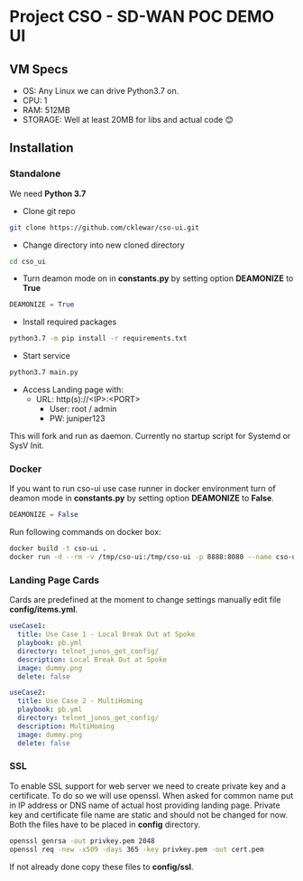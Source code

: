 # Project CSO - SD-WAN POC DEMO UI #

## VM Specs ##

- OS: Any Linux we can drive Python3.7 on.
- CPU: 1
- RAM: 512MB
- STORAGE: Well at least 20MB for libs and actual code 😊

## Installation ##

### Standalone ###
We need __Python 3.7__

- Clone git repo 

```bash
git clone https://github.com/cklewar/cso-ui.git
```
- Change directory into new cloned directory

```bash
cd cso_ui
```

- Turn deamon mode on in __constants.py__ by setting option  __DEAMONIZE__ to __True__

```python
DEAMONIZE = True
``` 

- Install required packages

```bash
python3.7 -m pip install -r requirements.txt
```
- Start service

```bash
python3.7 main.py
```

- Access Landing page with:
  + URL: http(s)://\<IP>:\<PORT>
    * User: root / admin
    * PW: juniper123

This will fork and run as daemon. Currently no startup script for Systemd or SysV Init.

### Docker ###
If you want to run cso-ui use case runner in docker environment turn of deamon mode in __constants.py__ by setting option 
__DEAMONIZE__ to __False__.

```python
DEAMONIZE = False
``` 
Run following commands on docker box:
```bash
docker build -t cso-ui .
docker run -d --rm -v /tmp/cso-ui:/tmp/cso-ui -p 8888:8080 --name cso-ui cso-ui
```

### Landing Page Cards ###

Cards are predefined at the moment to change settings manually edit file __config/items.yml__.

```yaml
useCase1:
  title: Use Case 1 - Local Break Out at Spoke
  playbook: pb.yml
  directory: telnet_junos_get_config/
  description: Local Break Out at Spoke
  image: dummy.png
  delete: false

useCase2:
  title: Use Case 2 - MultiHoming
  playbook: pb.yml
  directory: telnet_junos_get_config/
  description: MultiHoming
  image: dummy.png
  delete: false
```

### SSL ###
To enable SSL support for web server we need to create private key and a certificate. To do so we will use openssl.
When asked for common name put in IP address or DNS name of actual host providing landing page.
Private key and certificate file name are static and should not be changed for now. Both the files have to be placed in
__config__ directory.

```bash
openssl genrsa -out privkey.pem 2048
openssl req -new -x509 -days 365 -key privkey.pem -out cert.pem
```

If not already done copy these files to __config/ssl__.
